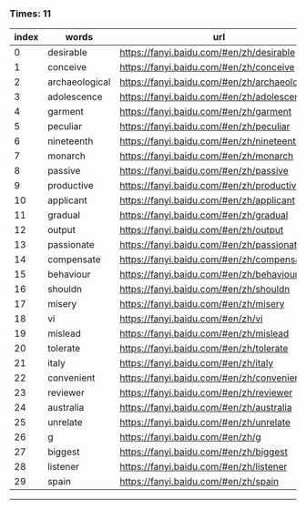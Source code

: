 ### Times: 11
| index | words | url |
| ------------ | ------------ | ------------ |
| 0| desirable | https://fanyi.baidu.com/#en/zh/desirable |
| 1| conceive | https://fanyi.baidu.com/#en/zh/conceive |
| 2| archaeological | https://fanyi.baidu.com/#en/zh/archaeological |
| 3| adolescence | https://fanyi.baidu.com/#en/zh/adolescence |
| 4| garment | https://fanyi.baidu.com/#en/zh/garment |
| 5| peculiar | https://fanyi.baidu.com/#en/zh/peculiar |
| 6| nineteenth | https://fanyi.baidu.com/#en/zh/nineteenth |
| 7| monarch | https://fanyi.baidu.com/#en/zh/monarch |
| 8| passive | https://fanyi.baidu.com/#en/zh/passive |
| 9| productive | https://fanyi.baidu.com/#en/zh/productive |
| 10| applicant | https://fanyi.baidu.com/#en/zh/applicant |
| 11| gradual | https://fanyi.baidu.com/#en/zh/gradual |
| 12| output | https://fanyi.baidu.com/#en/zh/output |
| 13| passionate | https://fanyi.baidu.com/#en/zh/passionate |
| 14| compensate | https://fanyi.baidu.com/#en/zh/compensate |
| 15| behaviour | https://fanyi.baidu.com/#en/zh/behaviour |
| 16| shouldn | https://fanyi.baidu.com/#en/zh/shouldn |
| 17| misery | https://fanyi.baidu.com/#en/zh/misery |
| 18| vi | https://fanyi.baidu.com/#en/zh/vi |
| 19| mislead | https://fanyi.baidu.com/#en/zh/mislead |
| 20| tolerate | https://fanyi.baidu.com/#en/zh/tolerate |
| 21| italy | https://fanyi.baidu.com/#en/zh/italy |
| 22| convenient | https://fanyi.baidu.com/#en/zh/convenient |
| 23| reviewer | https://fanyi.baidu.com/#en/zh/reviewer |
| 24| australia | https://fanyi.baidu.com/#en/zh/australia |
| 25| unrelate | https://fanyi.baidu.com/#en/zh/unrelate |
| 26| g | https://fanyi.baidu.com/#en/zh/g |
| 27| biggest | https://fanyi.baidu.com/#en/zh/biggest |
| 28| listener | https://fanyi.baidu.com/#en/zh/listener |
| 29| spain | https://fanyi.baidu.com/#en/zh/spain |




------------
